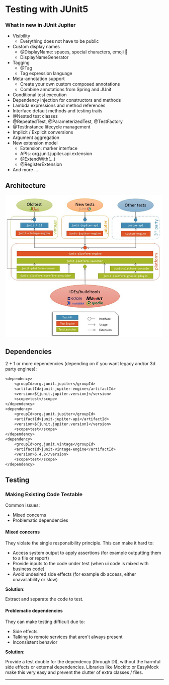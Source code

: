 # Testing with JUnit5

### What in new in JUnit Jupiter

- Visibility
    - Everything does not have to be public
- Custom display names
    - @DisplayName: spaces, special characters, emoji :ghost:
    - DisplayNameGenerator
- Tagging
    - @Tag
    - Tag expression language
- Meta-annotation support
    - Create your own custom composed annotations
    - Combine annotations from Spring and JUnit
- Conditional test execution
- Dependency injection for constructors and methods
- Lambda expressions and method references
- Interface default methods and testing traits
- @Nested test classes
- @RepeatedTest, @ParameterizedTest, @TestFactory
- @TestInstance lifecycle management
- Implicit / Explicit conversions
- Argument aggregation
- New extension model
    - Extension: marker interface
    - APIs: org.junit.jupiter.api.extension
    - @ExtendWith(...)
    - @RegisterExtension
- And more ...

## Architecture

<img width="500" src="https://raw.githubusercontent.com/H3AR7B3A7/JUnit5/master/architecture.png" alt="architecture">

## Dependencies

2 + 1 or more dependencies (depending on if you want legacy and/or 3d party engines):

    <dependency>
        <groupId>org.junit.jupiter</groupId>
        <artifactId>junit-jupiter-engine</artifactId>
        <version>${junit.jupiter.version}</version>
        <scope>test</scope>
    </dependency>
    <dependency>
        <groupId>org.junit.jupiter</groupId>
        <artifactId>junit-jupiter-api</artifactId>
        <version>${junit.jupiter.version}</version>
        <scope>test</scope>
    </dependency>
    <dependency>
        <groupId>org.junit.vintage</groupId>
        <artifactId>junit-vintage-engine</artifactId>
        <version>5.4.2</version>
        <scope>test</scope>
    </dependency>

## Testing

### Making Existing Code Testable

Common issues:
- Mixed concerns
- Problematic dependencies

#### Mixed concerns

They violate the single responsibility principle.
This can make it hard to:

- Access system output to apply assertions (for example outputting them to a file or report)
- Provide inputs to the code under test (when ui code is mixed with business code)
- Avoid undesired side effects (for example db access, either unavailability or slow)

**Solution**:

Extract and separate the code to test.

#### Problematic dependencies

They can make testing difficult due to:

- Side effects
- Talking to remote services that aren't always present
- Inconsistent behavior

**Solution**:

Provide a test double for the dependency (through DI), without the harmful side effects or external dependencies.
Libraries like Mockito or EasyMock make this very easy and prevent the clutter of extra classes / files.



---